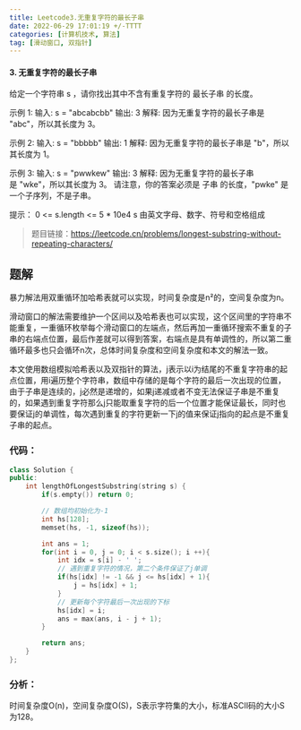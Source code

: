 ```yaml
---
title: Leetcode3.无重复字符的最长子串
date: 2022-06-29 17:01:19 +/-TTTT
categories: [计算机技术, 算法]
tag: [滑动窗口, 双指针]
---
```


#### 3. 无重复字符的最长子串
给定一个字符串 s ，请你找出其中不含有重复字符的 最长子串 的长度。

示例 1:
输入: s = "abcabcbb"
输出: 3 
解释: 因为无重复字符的最长子串是 "abc"，所以其长度为 3。

示例 2:
输入: s = "bbbbb"
输出: 1
解释: 因为无重复字符的最长子串是 "b"，所以其长度为 1。

示例 3:
输入: s = "pwwkew"
输出: 3
解释: 因为无重复字符的最长子串是 "wke"，所以其长度为 3。
请注意，你的答案必须是 子串 的长度，"pwke" 是一个子序列，不是子串。

提示：
0 <= s.length <= 5 * 10e4
s 由英文字母、数字、符号和空格组成

> 题目链接：https://leetcode.cn/problems/longest-substring-without-repeating-characters/

## 题解
暴力解法用双重循环加哈希表就可以实现，时间复杂度是n²的，空间复杂度为n。

滑动窗口的解法需要维护一个区间以及哈希表也可以实现，这个区间里的字符串不能重复，一重循环枚举每个滑动窗口的左端点，然后再加一重循环搜索不重复的子串的右端点位置，最后作差就可以得到答案，右端点是具有单调性的，所以第二重循环最多也只会循环n次，总体时间复杂度和空间复杂度和本文的解法一致。

本文使用数组模拟哈希表以及双指针的算法，j表示以i为结尾的不重复字符串的起点位置，用i遍历整个字符串，数组中存储的是每个字符的最后一次出现的位置，由于子串是连续的，j必然是递增的，如果j递减或者不变无法保证子串是不重复的，如果遇到重复字符那么j只能取重复字符的后一个位置才能保证最长，同时也要保证j的单调性，每次遇到重复的字符更新一下j的值来保证j指向的起点是不重复子串的起点。

### 代码：
```cpp
class Solution {
public:
    int lengthOfLongestSubstring(string s) {
        if(s.empty()) return 0;

        // 数组均初始化为-1
        int hs[128];
        memset(hs, -1, sizeof(hs));

        int ans = 1;
        for(int i = 0, j = 0; i < s.size(); i ++){
            int idx = s[i] - ' ';
            // 遇到重复字符的情况，第二个条件保证了j单调
            if(hs[idx] != -1 && j <= hs[idx] + 1){
                j = hs[idx] + 1;
            }
            // 更新每个字符最后一次出现的下标
            hs[idx] = i;
            ans = max(ans, i - j + 1);
        }

        return ans;
    }
};
```
### 分析：
时间复杂度O(n)，空间复杂度O(S)，S表示字符集的大小，标准ASCII码的大小S为128。